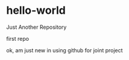 # hello-world
Just Another Repository

first repo


ok, am just new in using github for joint project
